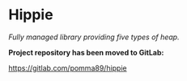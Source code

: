 # Hippie

*Fully managed library providing five types of heap.*

**Project repository has been moved to GitLab:**

https://gitlab.com/pomma89/hippie